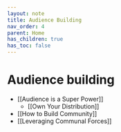 ```yaml
---
layout: note
title: Audience Building
nav_order: 4
parent: Home
has_children: true
has_toc: false
---
```


# Audience building

- [[Audience is a Super Power]]
  - [[Own Your Distribution]]
- [[How to Build Community]]
- [[Leveraging Communal Forces]]
